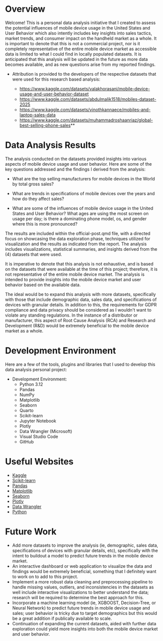 # Overview

Welcome! This is a personal data analysis initiative that I created to assess the potential influences of mobile device usage in the United States and User Behavior which also intently includes key insights into sales tactics, market trends, and consumer impact on the handheld market as a whole. It is important to denote that this is not a commercial project, nor is it completely representative of the entire mobile device market as accessible data is limited to what I could find in locally populated datasets. It is anticipated that this analysis will be updated in the future as more data becomes available, and as new questions arise from my reported findings. 


* Attribution is provided to the developers of the respective datasets that were used for this research based analysis: 

    * https://www.kaggle.com/datasets/valakhorasani/mobile-device-usage-and-user-behavior-dataset 
    * https://www.kaggle.com/datasets/abdulmalik1518/mobiles-dataset-2025 
    * https://www.kaggle.com/datasets/vinothkannaece/mobiles-and-laptop-sales-data 
    * https://www.kaggle.com/datasets/muhammadroshaanriaz/global-best-selling-phone-sales**


# Data Analysis Results

The analysis conducted on the datasets provided insights into various aspects of mobile device usage and user behavior. Here are some of the key questions addressed and the findings I derived from the analysis:

- What are the top selling manufacturers for mobile devices in the World by total gross sales?

- What are trends in specifications of mobile devices over the years and how do they affect sales?

- What are some of the influences of mobile device usage in the United States and User Behavior? What ages are using the most screen on usage per day; is there a dominating phone model, os, and gender where this is more pronounced?

The results are included within the official-post.qmd file, with a directed focus on showcasing the data exploration phase, techniques utilized for visualization and the results as indicated from the report. The analysis includes visualizations, statistical summaries, and insights derived from the (4) datasets that were used.  

It is imperative to denote that this analysis is not exhaustive, and is based on the datasets that were available at the time of this project; therefore, it is not representative of the entire mobile device market. The analysis is intended to provide insights into the mobile device market and user behavior based on the available data.

The ideal would be to expand this analysis with more datasets, specifically with those that include demographic data, sales data, and specifications of devices with granular details. In addition to this, the requirements for GDPR compliance and data privacy should be considered as I wouldn't want to violate any standing regulations. In the instance of a distributor or manufacturer, this aspect of Root Cause Analysis (RCA) and Research and Development (R&D) would be extremely beneficial to the mobile device market as a whole.




# Development Environment

Here are a few of the tools, plugins and libraries that I used to develop this data analysis personal project:

  * Development Environment: 
    * Python 3.12
    * Pandas
    * NumPy
    * Matplotlib
    * Seaborn
    * Quarto
    * Scikit-learn
    * Jupyter Notebook
    * Plotly
    * Data Wrangler (Microsoft)
    * Visual Studio Code
    * GitHub

# Useful Websites

* [Kaggle](https://www.kaggle.com/)
* [Scikit-learn](https://scikit-learn.org/1.0/user_guide.html)
* [Pandas](https://pandas.pydata.org/docs/user_guide/index.html)
* [Matplotlib](https://matplotlib.org/stable/users/index.html)
* [Seaborn](https://seaborn.pydata.org/tutorial.html)
* [Plotly](https://plotly.com/python/)
* [Data Wrangler](https://www.microsoft.com/en-us/research/project/data-wrangler/)
* [Python](https://www.python.org/doc/)

# Future Work

* Add more datasets to improve the analysis (ie, demographic, sales data, specifications of devices with granular details, etc), specifically with the intent to buildout a model to predict future trends in the mobile device market.
* An interactive dashboard or web application to visualize the data and findings would be extremely beneficial, something that I definitely want to work on to add to this project.
* Implement a more robust data cleaning and preprocessing pipeline to handle missing values, outliers, and inconsistencies in the datasets as well include interactive visualizations to better understand the data; research will be required to determine the best approach for this.
* Incorporate a machine learning model (ie, XGBOOST, Decision-Tree, or Neural Network) to predict future trends in mobile device usage and sales; user behavior is tricky due to target demographics but this would be a great addition if publically available to scale. 
* Continuation of expanding the current datasets, aided with further data exploration could yield more insights into both the mobile device market and user behavior.
